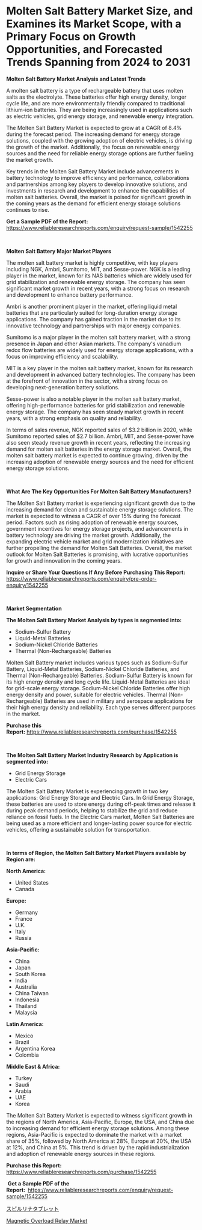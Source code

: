 <p><h1>Molten Salt Battery Market Size, and Examines its Market Scope, with a Primary Focus on Growth Opportunities, and Forecasted Trends Spanning from 2024 to 2031</h1></p><p><strong>Molten Salt Battery Market Analysis and Latest Trends</strong></p>
<p><p>A molten salt battery is a type of rechargeable battery that uses molten salts as the electrolyte. These batteries offer high energy density, longer cycle life, and are more environmentally friendly compared to traditional lithium-ion batteries. They are being increasingly used in applications such as electric vehicles, grid energy storage, and renewable energy integration.</p><p>The Molten Salt Battery Market is expected to grow at a CAGR of 8.4% during the forecast period. The increasing demand for energy storage solutions, coupled with the growing adoption of electric vehicles, is driving the growth of the market. Additionally, the focus on renewable energy sources and the need for reliable energy storage options are further fueling the market growth.</p><p>Key trends in the Molten Salt Battery Market include advancements in battery technology to improve efficiency and performance, collaborations and partnerships among key players to develop innovative solutions, and investments in research and development to enhance the capabilities of molten salt batteries. Overall, the market is poised for significant growth in the coming years as the demand for efficient energy storage solutions continues to rise.</p></p>
<p><strong>Get a Sample PDF of the Report:&nbsp;</strong> <a href="https://www.reliableresearchreports.com/enquiry/request-sample/1542255">https://www.reliableresearchreports.com/enquiry/request-sample/1542255</a></p>
<p>&nbsp;</p>
<p><strong>Molten Salt Battery Major Market Players</strong></p>
<p><p>The molten salt battery market is highly competitive, with key players including NGK, Ambri, Sumitomo, MIT, and Sesse-power. NGK is a leading player in the market, known for its NAS batteries which are widely used for grid stabilization and renewable energy storage. The company has seen significant market growth in recent years, with a strong focus on research and development to enhance battery performance.</p><p>Ambri is another prominent player in the market, offering liquid metal batteries that are particularly suited for long-duration energy storage applications. The company has gained traction in the market due to its innovative technology and partnerships with major energy companies.</p><p>Sumitomo is a major player in the molten salt battery market, with a strong presence in Japan and other Asian markets. The company's vanadium redox flow batteries are widely used for energy storage applications, with a focus on improving efficiency and scalability.</p><p>MIT is a key player in the molten salt battery market, known for its research and development in advanced battery technologies. The company has been at the forefront of innovation in the sector, with a strong focus on developing next-generation battery solutions.</p><p>Sesse-power is also a notable player in the molten salt battery market, offering high-performance batteries for grid stabilization and renewable energy storage. The company has seen steady market growth in recent years, with a strong emphasis on quality and reliability.</p><p>In terms of sales revenue, NGK reported sales of $3.2 billion in 2020, while Sumitomo reported sales of $2.7 billion. Ambri, MIT, and Sesse-power have also seen steady revenue growth in recent years, reflecting the increasing demand for molten salt batteries in the energy storage market. Overall, the molten salt battery market is expected to continue growing, driven by the increasing adoption of renewable energy sources and the need for efficient energy storage solutions.</p></p>
<p>&nbsp;</p>
<p><strong>What Are The Key Opportunities For Molten Salt Battery Manufacturers?</strong></p>
<p><p>The Molten Salt Battery market is experiencing significant growth due to the increasing demand for clean and sustainable energy storage solutions. The market is expected to witness a CAGR of over 15% during the forecast period. Factors such as rising adoption of renewable energy sources, government incentives for energy storage projects, and advancements in battery technology are driving the market growth. Additionally, the expanding electric vehicle market and grid modernization initiatives are further propelling the demand for Molten Salt Batteries. Overall, the market outlook for Molten Salt Batteries is promising, with lucrative opportunities for growth and innovation in the coming years.</p></p>
<p><strong>Inquire or Share Your Questions If Any Before Purchasing This Report:</strong> <a href="https://www.reliableresearchreports.com/enquiry/pre-order-enquiry/1542255">https://www.reliableresearchreports.com/enquiry/pre-order-enquiry/1542255</a></p>
<p>&nbsp;</p>
<p><strong>Market Segmentation</strong></p>
<p><strong>The Molten Salt Battery Market Analysis by types is segmented into:</strong></p>
<p><ul><li>Sodium–Sulfur Battery</li><li>Liquid-Metal Batteries</li><li>Sodium-Nickel Chloride Batteries</li><li>Thermal (Non-Rechargeable) Batteries</li></ul></p>
<p><p>Molten Salt Battery market includes various types such as Sodium-Sulfur Battery, Liquid-Metal Batteries, Sodium-Nickel Chloride Batteries, and Thermal (Non-Rechargeable) Batteries. Sodium-Sulfur Battery is known for its high energy density and long cycle life. Liquid-Metal Batteries are ideal for grid-scale energy storage. Sodium-Nickel Chloride Batteries offer high energy density and power, suitable for electric vehicles. Thermal (Non-Rechargeable) Batteries are used in military and aerospace applications for their high energy density and reliability. Each type serves different purposes in the market.</p></p>
<p><strong>Purchase this Report:&nbsp;</strong><a href="https://www.reliableresearchreports.com/purchase/1542255">https://www.reliableresearchreports.com/purchase/1542255</a></p>
<p>&nbsp;</p>
<p><strong>The Molten Salt Battery Market Industry Research by Application is segmented into:</strong></p>
<p><ul><li>Grid Energy Storage</li><li>Electric Cars</li></ul></p>
<p><p>The Molten Salt Battery Market is experiencing growth in two key applications: Grid Energy Storage and Electric Cars. In Grid Energy Storage, these batteries are used to store energy during off-peak times and release it during peak demand periods, helping to stabilize the grid and reduce reliance on fossil fuels. In the Electric Cars market, Molten Salt Batteries are being used as a more efficient and longer-lasting power source for electric vehicles, offering a sustainable solution for transportation.</p></p>
<p>&nbsp;</p>
<p><strong>In terms of Region, the Molten Salt Battery Market Players available by Region are:</strong></p>
<p>
    <p> <strong> North America: </strong>
        <ul>
            <li>United States</li>
            <li>Canada</li>
        </ul>
        </p> 
    <p> <strong> Europe: </strong>
        <ul>
            <li>Germany</li>
            <li>France</li>
            <li>U.K.</li>
            <li>Italy</li>
            <li>Russia</li>
        </ul>
        </p> 
    <p> <strong> Asia-Pacific: </strong>
        <ul>
            <li>China</li>
            <li>Japan</li>
            <li>South Korea</li>
            <li>India</li>
            <li>Australia</li>
            <li>China Taiwan</li>
            <li>Indonesia</li>
            <li>Thailand</li>
            <li>Malaysia</li>
        </ul>
        </p> 
    <p> <strong> Latin America: </strong>
        <ul>
            <li>Mexico</li>
            <li>Brazil</li>
            <li>Argentina Korea</li>
            <li>Colombia</li>
        </ul>
        </p> 
    <p> <strong> Middle East & Africa: </strong>
        <ul>
            <li>Turkey</li>
            <li>Saudi</li>
            <li>Arabia</li>
            <li>UAE</li>
            <li>Korea</li>
        </ul>
    </p>
    </p>
<p><p>The Molten Salt Battery Market is expected to witness significant growth in the regions of North America, Asia-Pacific, Europe, the USA, and China due to increasing demand for efficient energy storage solutions. Among these regions, Asia-Pacific is expected to dominate the market with a market share of 35%, followed by North America at 28%, Europe at 20%, the USA at 12%, and China at 5%. This trend is driven by the rapid industrialization and adoption of renewable energy sources in these regions.</p></p>
<p><strong>Purchase this Report: </strong><a href="https://www.reliableresearchreports.com/purchase/1542255">https://www.reliableresearchreports.com/purchase/1542255</a></p>
<p>&nbsp;<strong>Get a Sample PDF of the Report:&nbsp;&nbsp;</strong><a href="https://www.reliableresearchreports.com/enquiry/request-sample/1542255">https://www.reliableresearchreports.com/enquiry/request-sample/1542255</a></p>
<p><strong></strong></p>
<p><p><a href="https://medium.com/@jasoniller59/%E3%82%B9%E3%83%94%E3%83%AB%E3%83%AA%E3%83%8A%E9%8C%A0%E5%B8%82%E5%A0%B4%E3%81%AE%E8%A6%8F%E6%A8%A1-cagr-%E3%83%88%E3%83%AC%E3%83%B3%E3%83%892024-2030-18d165171ea7">スピルリナタブレット</a></p><p><a href="https://github.com/RickHolmes3/Market-Research-Report-List-4/blob/main/magnetic-overload-relay-market.md">Magnetic Overload Relay Market</a></p></p>